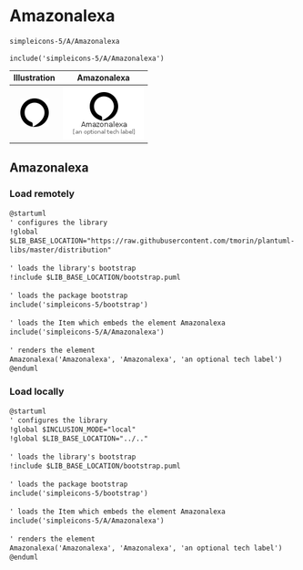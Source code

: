 # Amazonalexa


```text
simpleicons-5/A/Amazonalexa
```

```text
include('simpleicons-5/A/Amazonalexa')
```



| Illustration | Amazonalexa |
| :---: | :---: |
| ![illustration for Illustration](../../simpleicons-5/A/Amazonalexa.png) | ![illustration for Amazonalexa](../../simpleicons-5/A/Amazonalexa.Local.png) |




## Amazonalexa

### Load remotely
```plantuml
@startuml
' configures the library
!global $LIB_BASE_LOCATION="https://raw.githubusercontent.com/tmorin/plantuml-libs/master/distribution"

' loads the library's bootstrap
!include $LIB_BASE_LOCATION/bootstrap.puml

' loads the package bootstrap
include('simpleicons-5/bootstrap')

' loads the Item which embeds the element Amazonalexa
include('simpleicons-5/A/Amazonalexa')

' renders the element
Amazonalexa('Amazonalexa', 'Amazonalexa', 'an optional tech label')
@enduml
```

### Load locally
```plantuml
@startuml
' configures the library
!global $INCLUSION_MODE="local"
!global $LIB_BASE_LOCATION="../.."

' loads the library's bootstrap
!include $LIB_BASE_LOCATION/bootstrap.puml

' loads the package bootstrap
include('simpleicons-5/bootstrap')

' loads the Item which embeds the element Amazonalexa
include('simpleicons-5/A/Amazonalexa')

' renders the element
Amazonalexa('Amazonalexa', 'Amazonalexa', 'an optional tech label')
@enduml
```

